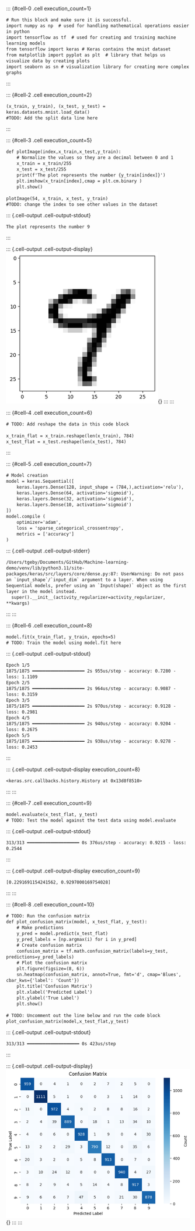 ::: {#cell-0 .cell execution_count=1}
``` {.python .cell-code}
# Run this block and make sure it is successful.
import numpy as np  # used for handling mathematical operations easier in python
import tensorflow as tf  # used for creating and training machine learning models 
from tensorflow import keras # Keras contains the mnist dataset
from matplotlib import pyplot as plt  # library that helps us visualize data by creating plots 
import seaborn as sn # visualization library for creating more complex graphs
```
:::


<!-- WARNING: THIS FILE WAS AUTOGENERATED! DO NOT EDIT! -->

::: {#cell-2 .cell execution_count=2}
``` {.python .cell-code}
(x_train, y_train), (x_test, y_test) = keras.datasets.mnist.load_data() 
#TODO: Add the split data line here
```
:::


::: {#cell-3 .cell execution_count=5}
``` {.python .cell-code}
def plotImage(index,x_train,x_test,y_train):
    # Normalize the values so they are a decimal between 0 and 1
    x_train = x_train/255
    x_test = x_test/255
    print(f'The plot represents the number {y_train[index]}')
    plt.imshow(x_train[index],cmap = plt.cm.binary )
    plt.show()

plotImage(54, x_train, x_test, y_train)
#TODO: change the index to see other values in the dataset
```

::: {.cell-output .cell-output-stdout}
```
The plot represents the number 9
```
:::

::: {.cell-output .cell-output-display}
![](mnist_files/figure-html/cell-4-output-2.png){}
:::
:::


::: {#cell-4 .cell execution_count=6}
``` {.python .cell-code}
# TODO: Add reshape the data in this code block

x_train_flat = x_train.reshape(len(x_train), 784)
x_test_flat = x_test.reshape(len(x_test), 784)
```
:::


::: {#cell-5 .cell execution_count=7}
``` {.python .cell-code}
# Model creation
model = keras.Sequential([
    keras.layers.Dense(128, input_shape = (784,),activation='relu'), 
    keras.layers.Dense(64, activation='sigmoid'), 
    keras.layers.Dense(32, activation='sigmoid'), 
    keras.layers.Dense(10, activation='sigmoid')
])
model.compile (
    optimizer='adam',
    loss = 'sparse_categorical_crossentropy',
    metrics = ['accuracy']
)
```

::: {.cell-output .cell-output-stderr}
```
/Users/tgeby/Documents/GitHub/Machine-learning-demo/venv/lib/python3.11/site-packages/keras/src/layers/core/dense.py:87: UserWarning: Do not pass an `input_shape`/`input_dim` argument to a layer. When using Sequential models, prefer using an `Input(shape)` object as the first layer in the model instead.
  super().__init__(activity_regularizer=activity_regularizer, **kwargs)
```
:::
:::


::: {#cell-6 .cell execution_count=8}
``` {.python .cell-code}
model.fit(x_train_flat, y_train, epochs=5)
# TODO: Train the model using model.fit here
```

::: {.cell-output .cell-output-stdout}
```
Epoch 1/5
1875/1875 ━━━━━━━━━━━━━━━━━━━━ 2s 955us/step - accuracy: 0.7280 - loss: 1.1109
Epoch 2/5
1875/1875 ━━━━━━━━━━━━━━━━━━━━ 2s 964us/step - accuracy: 0.9087 - loss: 0.3159
Epoch 3/5
1875/1875 ━━━━━━━━━━━━━━━━━━━━ 2s 970us/step - accuracy: 0.9128 - loss: 0.2981
Epoch 4/5
1875/1875 ━━━━━━━━━━━━━━━━━━━━ 2s 940us/step - accuracy: 0.9204 - loss: 0.2675
Epoch 5/5
1875/1875 ━━━━━━━━━━━━━━━━━━━━ 2s 938us/step - accuracy: 0.9278 - loss: 0.2453
```
:::

::: {.cell-output .cell-output-display execution_count=8}
```
<keras.src.callbacks.history.History at 0x13d8f8510>
```
:::
:::


::: {#cell-7 .cell execution_count=9}
``` {.python .cell-code}
model.evaluate(x_test_flat, y_test)
# TODO: Test the model against the test data using model.evaluate
```

::: {.cell-output .cell-output-stdout}
```
313/313 ━━━━━━━━━━━━━━━━━━━━ 0s 376us/step - accuracy: 0.9215 - loss: 0.2544
```
:::

::: {.cell-output .cell-output-display execution_count=9}
```
[0.2291691154241562, 0.9297000169754028]
```
:::
:::


::: {#cell-8 .cell execution_count=10}
``` {.python .cell-code}
# TODO: Run the confusion matrix
def plot_confusion_matrix(model, x_test_flat, y_test):
    # Make predictions
    y_pred = model.predict(x_test_flat)
    y_pred_labels = [np.argmax(i) for i in y_pred]
    # Create confusion matrix
    confusion_matrix = tf.math.confusion_matrix(labels=y_test, predictions=y_pred_labels)
    # Plot the confusion matrix
    plt.figure(figsize=(8, 6))
    sn.heatmap(confusion_matrix, annot=True, fmt='d', cmap='Blues', cbar_kws={'label': 'Count'})
    plt.title('Confusion Matrix')
    plt.xlabel('Predicted Label')
    plt.ylabel('True Label')
    plt.show()

# TODO: Uncomment out the line below and run the code block
plot_confusion_matrix(model,x_test_flat,y_test)
```

::: {.cell-output .cell-output-stdout}
```
313/313 ━━━━━━━━━━━━━━━━━━━━ 0s 423us/step
```
:::

::: {.cell-output .cell-output-display}
![](mnist_files/figure-html/cell-9-output-2.png){}
:::
:::



